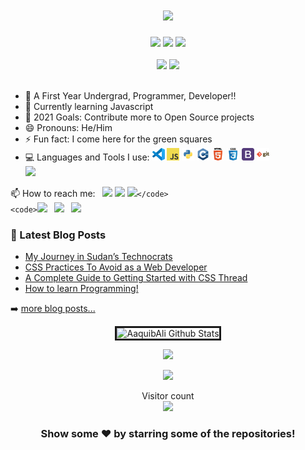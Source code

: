 <h1 align="center">
  <a href="#">
    <img src="https://readme-typing-svg.herokuapp.com/?lines=Hey,+There!+👋;Aaquib+here+Ali+IN...;Nice+to+meet+you!&center=true&size=30">
  </a>
</h1>

<p align="center">
<a href="https://www.instagram.com/_bilinmez_aaquib/" alt="Instgram Follow">
  <img src="https://img.shields.io/badge/Instagram-E4405F?style=for-the-badge&logo=instagram&logoColor=white"/></a>
  <a href="http://curiouscoders.epizy.com/" alt="Website">
  <img src="https://img.shields.io/website?label=curiouscoders&style=for-the-badge&url=https%3A%2F%2Fcodestackr.com"/></a>
   <a href="https://www.linkedin.com/in/aaquib-ali-39494b210/" alt="Instgram Follow">
  <img src="https://img.shields.io/badge/LinkedIn-0077B5?style=for-the-badge&logo=linkedin&logoColor=white"/></a>
 </a><br><br>
 
 <img src="https://emojis.slackmojis.com/emojis/images/1593555389/9579/blob_excited.gif?1593555389" width="30"/>
  <img src="https://activity-graph.herokuapp.com/graph?username=kaverichavan&theme=dracula&bg_color=00000000&color=878787&line=4c8ed9&point=00000000&area=true&hide_border=true"><br><br>
  <!-- **irsayvid/irsayvid** is a ✨ _special_ ✨ repository because its `README.md` (this file) appears on your GitHub profile. -->
  
 - 🔭 A First Year Undergrad, Programmer, Developer!!
- 🌱 Currently learning Javascript
- 🤝 2021 Goals: Contribute more to Open Source projects
- 😄 Pronouns: He/Him
- ⚡ Fun fact: I come here for the green squares
- 💻 Languages and Tools I use:   <code><img height="20" src="https://raw.githubusercontent.com/github/explore/80688e429a7d4ef2fca1e82350fe8e3517d3494d/topics/visual-studio-code/visual-studio-code.png"></code>
<code><img height="20" src="https://raw.githubusercontent.com/github/explore/80688e429a7d4ef2fca1e82350fe8e3517d3494d/topics/javascript/javascript.png"></code>
<code><img height="20" src="https://raw.githubusercontent.com/github/explore/80688e429a7d4ef2fca1e82350fe8e3517d3494d/topics/python/python.png"></code>
<code><img height="20" src="https://raw.githubusercontent.com/github/explore/80688e429a7d4ef2fca1e82350fe8e3517d3494d/topics/cpp/cpp.png"></code>
<code><img height = "20" src = "https://raw.githubusercontent.com/github/explore/80688e429a7d4ef2fca1e82350fe8e3517d3494d/topics/html/html.png"></code>
<code><img height = "20" src = "https://raw.githubusercontent.com/github/explore/80688e429a7d4ef2fca1e82350fe8e3517d3494d/topics/css/css.png"></code>
<code><img height = "20" src = "https://raw.githubusercontent.com/github/explore/80688e429a7d4ef2fca1e82350fe8e3517d3494d/topics/bootstrap/bootstrap.png"></code>
<code><img height="20" src="https://raw.githubusercontent.com/github/explore/80688e429a7d4ef2fca1e82350fe8e3517d3494d/topics/git/git.png"></code>
<code> <img height="20" src="https://www.freepnglogos.com/uploads/logo-mysql-png/logo-mysql-mysql-logo-png-images-are-download-crazypng-21.png"> </code>

<!--   [<img src="https://img.shields.io/badge/github-%23333.svg?&style=for-the-badge&logo=github&logoColor=white" />](https://www.github.com/irsayvid)  -->

📫 How to reach me:
<code> [<img src ="https://img.shields.io/badge/instagram-%23E1306C.svg?&style=for-the-badge&logo=instagram&logoColor=white">](https://www.instagram.com/_bilinmez_aaquib/)</code>
<code>[<img src="https://img.shields.io/badge/linkedin-%230077b5.svg?&style=for-the-badge&logo=linkedin&logoColor=white" />](https://www.linkedin.com/in/aaquib-ali-39494b210/)</code> 
<code>[<img src ="https://img.shields.io/badge/twitter-%231DA1F2.svg?&style=for-the-badge&logo=twitter&logoColor=white">](https://twitter.com/ali_aaquib_)</code> 
<code>[<img src="https://img.shields.io/badge/youtube-%23FF0000.svg?&style=for-the-badge&logo=youtube&logoColor=white" />](https://www.youtube.com/channel/UCMRkXKJdVsv0kW3sC16_Ikw)</code> 
<code> [<img src="https://img.shields.io/badge/facebook-%234267B2.svg?&style=for-the-badge&logo=facebook&logoColor=white" />](https://www.facebook.com/smart.swag.100)</code>
<code> [<img src ="https://img.shields.io/badge/Medium-12100E?style=for-the-badge&logo=medium&logoColor=white">](https://aaquibworld.medium.com/)</code>

### 📕 Latest Blog Posts

<!-- BLOG-POST-LIST:START -->
- [My Journey in Sudan’s Technocrats](https://aaquibworld.medium.com/my-journey-in-sudans-technocrats-49450d400000)
- [CSS Practices To Avoid as a Web Developer](https://aaquibworld.medium.com/5-css-practices-to-avoid-as-a-web-developer-d7645fb51d53)
- [A Complete Guide to Getting Started with CSS Thread](https://aaquibworld.medium.com/a-complete-guide-to-getting-started-with-css-thread-a88ca3b46ea1)
- [How to learn Programming!](https://aaquibworld.medium.com/beginning-with-programming-956edbf3894f)
<!-- BLOG-POST-LIST:END -->

➡️ [more blog posts...](https://aaquibworld.medium.com/)

<p align='center'><img width="450px" style="border-style:solid" src="https://github-readme-streak-stats.herokuapp.com/?user=AaquibAli&theme=radical" alt="AaquibAli Github Stats" />
  </p> 
   <p align='center'>
  <img width="450px" src="https://github-readme-stats.vercel.app/api?username=AaquibAli&count_private=true&theme=radical"/>
</p>
  <p align='center'>
  <img src = "https://github-readme-stats.vercel.app/api/top-langs/?username=AaquibAli&theme=radical&hide=jupyter%20notebook&layout=compact&langs_count=8"></p>

<p align="center"> 
  Visitor count<br>
  <img src="https://profile-counter.glitch.me/AaquibAli/count.svg" />
</p>
 <div align="center">
 
 ### Show some ❤️ by starring some of the repositories!

</div>
